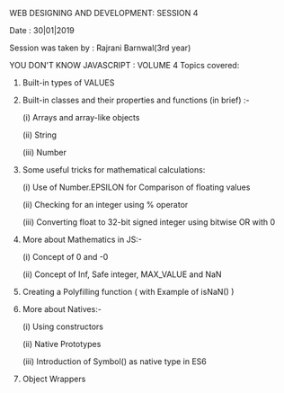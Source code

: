 WEB DESIGNING AND DEVELOPMENT: SESSION 4

Date : 30|01|2019

Session was taken by : Rajrani Barnwal(3rd year)

YOU DON'T KNOW JAVASCRIPT : VOLUME 4 Topics covered:

1. Built-in types of VALUES


2. Built-in classes and their properties and functions (in brief) :-

    (i) Arrays and array-like objects

    (ii) String

    (iii) Number


3. Some useful tricks for mathematical calculations:

    (i) Use of Number.EPSILON for Comparison of floating values

    (ii) Checking for an integer using % operator

    (iii) Converting float to 32-bit signed integer using bitwise OR with 0


5. More about Mathematics in JS:-

    (i) Concept of 0 and -0

    (ii) Concept of Inf, Safe integer, MAX_VALUE and NaN 


6. Creating a Polyfilling function ( with Example of isNaN() )


7. More about Natives:-

    (i) Using constructors

    (ii) Native Prototypes

    (iii) Introduction of Symbol() as native type in ES6


8. Object Wrappers
